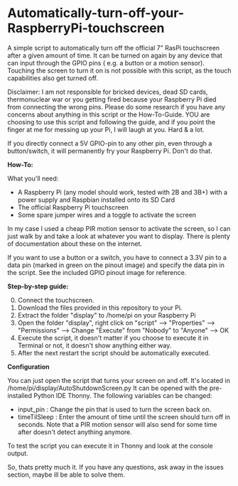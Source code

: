 # Automatically-turn-off-your-RaspberryPi-touchscreen

A simple script to automatically turn off the official 7" RasPi touchscreen after a given amount of time. It can be turned on again by any device that can input through the GPIO pins ( e.g. a button or a motion sensor). Touching the screen to turn it on is not possible with this script, as the touch capabilities also get turned off.

Disclaimer: I am not responsible for bricked devices, dead SD cards, thermonuclear war or you getting fired because your Raspberry Pi died from connecting the wrong pins. Please do some research if you have any concerns about anything in this script or the How-To-Guide. YOU are choosing to use this script and following the guide, and if you point the finger at me for messing up your Pi, I will laugh at you. Hard & a lot.

If you directly connect a 5V GPIO-pin to any other pin, even through a button/switch, it will permanently fry your Raspberry Pi. Don't do that.

**How-To:**

What you'll need:
* A Raspberry Pi (any model should work, tested with 2B and 3B+) with a power supply and Raspbian installed onto its SD Card
* The official Raspberry Pi touchscreen
* Some spare jumper wires and a toggle to activate the screen

In my case I used a cheap PIR motion sensor to activate the screen, so I can just walk by and take a look at whatever you want to display. There is plenty of documentation about these on the internet.

If you want to use a button or a switch, you have to connect a 3.3V pin to a data pin (marked in green on the pinout image) and specify the data pin in the script. See the included GPIO pinout image for reference.

**Step-by-step guide:**

0. Connect the touchscreen.
1. Download the files provided in this repository to your Pi.
2. Extract the folder "display" to /home/pi on your Raspberry Pi
3. Open the folder "display", right click on "script" --> "Properties" --> "Permissions" --> Change "Execute" from "Nobody" to "Anyone" --> OK
4. Execute the script, it doesn't matter if you choose to execute it in Terminal or not, it doesn't show anything either way.
5. After the next restart the script should be automatically executed.

**Configuration**

You can just open the script that turns your screen on and off. It's located in /home/pi/display/AutoShutdownScreen.py
It can be opened with the pre-installed Python IDE Thonny.
The following variables can be changed:
* input_pin : Change the pin that is used to turn the screen back on.
* timeTilSleep : Enter the amount of time until the screen should turn off in seconds. Note that a PIR motion sensor will also send for some time after doesn't detect anything anymore.

To test the script you can execute it in Thonny and look at the console output.


So, thats pretty much it. If you have any questions, ask away in the issues section, maybe ill be able to solve them.
